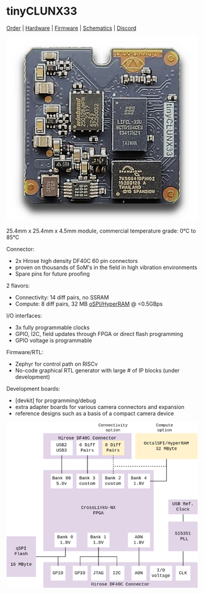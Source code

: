 # tinyCLUNX33

[Order](https://tinyvision.ai/products/mipi-to-usb-connector-tinyclunx33-system-on-module) |
[Hardware](https://github.com/tinyvision-ai-inc/tinyCLUNX33/tree/main/Hardware) |
[Firmware](https://github.com/tinyvision-ai-inc/tinyclunx33_zephyr_example) |
[Schematics](boards.md) |
[Discord](https://discord.gg/yjVc6P3sCt)

![](images/tinyclunx33_som_v2.png)

25.4mm x 25.4mm x 4.5mm module, commercial temperature grade: 0°C to 85°C

Connector:
- 2x Hirose high density DF40C 60 pin connectors
- proven on thousands of SoM's in the field in high vibration environments
- Spare pins for future proofing

2 flavors:
- Connectivity: 14 diff pairs, no SSRAM
- Compute: 8 diff pairs, 32 MB [oSPI/HyperRAM](som_memory.md) @ <0.5GBps

I/O interfaces:
- 3x fully programmable clocks
- GPIO, I2C, field updates through FPGA or direct flash programming
- GPIO voltage is programmable

Firmware/RTL:
- Zephyr for control path on RISCv
- No-code graphical RTL generator with large # of IP blocks (under development)

Development boards:
- [devkit] for programming/debug
- extra adapter boards for various camera connectors and expansion
- reference designs such as a basis of a compact camera device

![](images/tinyclunx33_block_diagram.drawio.png)
